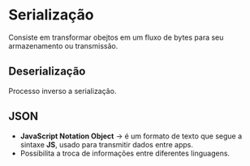 # Serialização
Consiste em transformar obejtos em um fluxo de bytes para seu armazenamento ou transmissão.
## Deserialização
Processo inverso a serialização.

## JSON
* **JavaScript Notation Object** -> é um formato de texto que segue a sintaxe **JS**, usado para transmitir dados entre apps.
* Possibilita a troca de informações entre diferentes linguagens.
